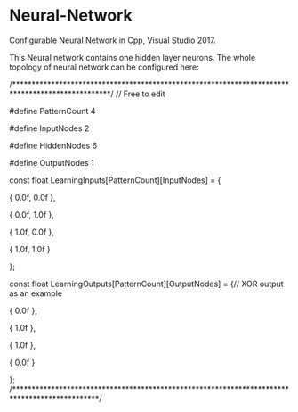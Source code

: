 # Neural-Network
Configurable Neural Network in Cpp, Visual Studio 2017.

This Neural network contains one hidden layer neurons.
The whole topology of neural network can be configured here:

/*************************************************************************************************/
// Free to edit

#define PatternCount 4

#define InputNodes 2

#define HiddenNodes 6

#define OutputNodes 1


const float LearningInputs[PatternCount][InputNodes] = {

{ 0.0f, 0.0f },

{ 0.0f, 1.0f },

{ 1.0f, 0.0f },

{ 1.0f, 1.0f }

};

const float LearningOutputs[PatternCount][OutputNodes] = {// XOR output as an example

{ 0.0f },

{ 1.0f },

{ 1.0f },

{ 0.0f }

};
/**********************************************************************************************/
